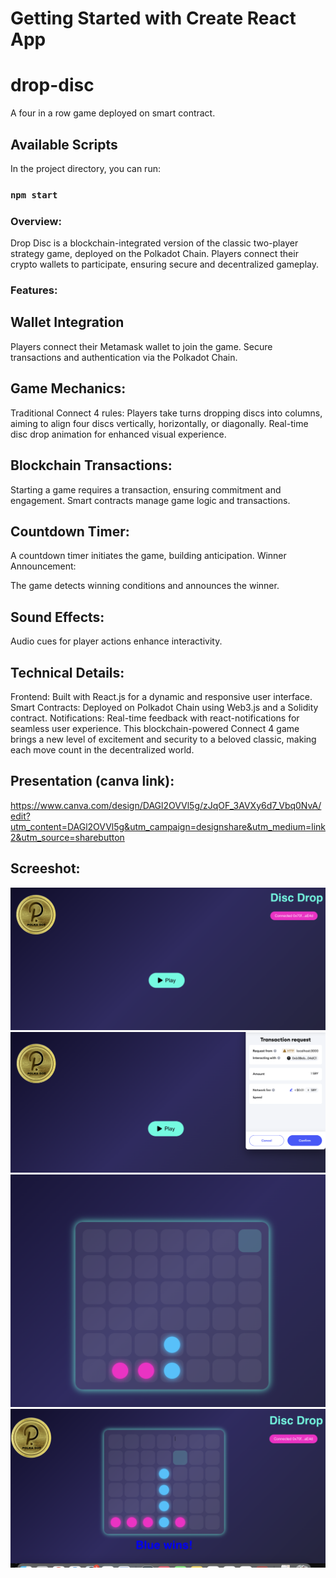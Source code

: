 # Getting Started with Create React App


# drop-disc
A four in a row game deployed on smart contract.

## Available Scripts

In the project directory, you can run:

### `npm start`


### Overview:
Drop Disc is a blockchain-integrated version of the classic two-player strategy game, deployed on the Polkadot Chain. Players connect their crypto wallets to participate, ensuring secure and decentralized gameplay.

### Features:

## Wallet Integration

Players connect their Metamask wallet to join the game.
Secure transactions and authentication via the Polkadot Chain.

## Game Mechanics:

Traditional Connect 4 rules: Players take turns dropping discs into columns, aiming to align four discs vertically, horizontally, or diagonally.
Real-time disc drop animation for enhanced visual experience.

## Blockchain Transactions:

Starting a game requires a transaction, ensuring commitment and engagement.
Smart contracts manage game logic and transactions.

## Countdown Timer:

A countdown timer initiates the game, building anticipation.
Winner Announcement:

The game detects winning conditions and announces the winner.


## Sound Effects:

Audio cues for player actions enhance interactivity.

## Technical Details:

Frontend: Built with React.js for a dynamic and responsive user interface.
Smart Contracts: Deployed on Polkadot Chain using Web3.js and a Solidity contract.
Notifications: Real-time feedback with react-notifications for seamless user experience.
This blockchain-powered Connect 4 game brings a new level of excitement and security to a beloved classic, making each move count in the decentralized world.



## Presentation (canva link):


https://www.canva.com/design/DAGl2OVVl5g/zJqOF_3AVXy6d7_Vbq0NvA/edit?utm_content=DAGl2OVVl5g&utm_campaign=designshare&utm_medium=link2&utm_source=sharebutton


## Screeshot:

![UI-screenshot 1](<Screenshot 2025-04-27 at 11.59.48.png>) 
![UI-screenshot 2](<Screenshot 2025-04-27 at 11.59.57.png>)
![UI-screenshot 3](<Screenshot 2025-04-27 at 12.00.14.png>)
![UI-screenshot 4](<Screenshot 2025-04-27 at 12.00.24.png>)
